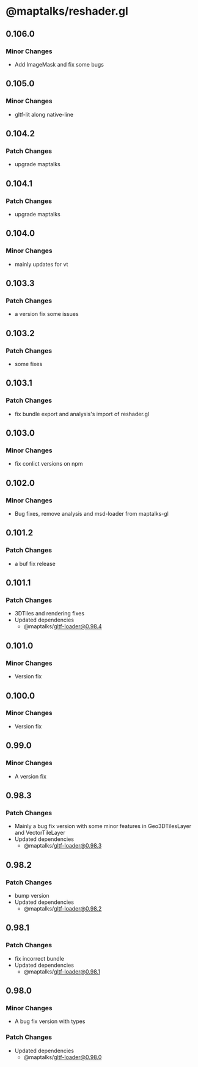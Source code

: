# @maptalks/reshader.gl

## 0.106.0

### Minor Changes

- Add ImageMask and fix some bugs

## 0.105.0

### Minor Changes

- gltf-lit along native-line

## 0.104.2

### Patch Changes

- upgrade maptalks

## 0.104.1

### Patch Changes

- upgrade maptalks

## 0.104.0

### Minor Changes

- mainly updates for vt

## 0.103.3

### Patch Changes

- a version fix some issues

## 0.103.2

### Patch Changes

- some fixes

## 0.103.1

### Patch Changes

- fix bundle export and analysis's import of reshader.gl

## 0.103.0

### Minor Changes

- fix conlict versions on npm

## 0.102.0

### Minor Changes

- Bug fixes, remove analysis and msd-loader from maptalks-gl

## 0.101.2

### Patch Changes

- a buf fix release

## 0.101.1

### Patch Changes

- 3DTiles and rendering fixes
- Updated dependencies
  - @maptalks/gltf-loader@0.98.4

## 0.101.0

### Minor Changes

- Version fix

## 0.100.0

### Minor Changes

- Version fix

## 0.99.0

### Minor Changes

- A version fix

## 0.98.3

### Patch Changes

- Mainly a bug fix version with some minor features in Geo3DTilesLayer and VectorTileLayer
- Updated dependencies
  - @maptalks/gltf-loader@0.98.3

## 0.98.2

### Patch Changes

- bump version
- Updated dependencies
  - @maptalks/gltf-loader@0.98.2

## 0.98.1

### Patch Changes

- fix incorrect bundle
- Updated dependencies
  - @maptalks/gltf-loader@0.98.1

## 0.98.0

### Minor Changes

- A bug fix version with types

### Patch Changes

- Updated dependencies
  - @maptalks/gltf-loader@0.98.0
